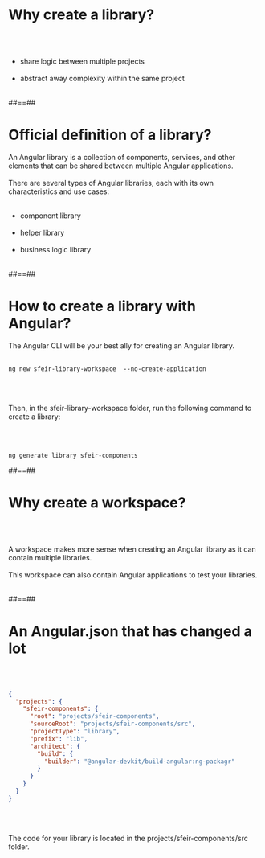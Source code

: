 # Why create a library?

<br/><br/>

- share logic between multiple projects <br/><br/>
- abstract away complexity within the same project <br/><br/>

##==##

# Official definition of a library?

An Angular library is a collection of components, services, and other elements that can be shared between multiple Angular applications. <br/><br/> 
There are several types of Angular libraries, each with its own characteristics and use cases:
<br/><br/>

- component library <br/><br/>
- helper library <br/><br/>
- business logic library <br/><br/>

##==##

<!-- .slide: class="with-code inconsolata" -->
# How to create a library with Angular?

The Angular CLI will be your best ally for creating an Angular library. <br/><br/>

```shell
ng new sfeir-library-workspace  --no-create-application
```
<!-- .element: class="big-code" -->

<br/><br/>

Then, in the sfeir-library-workspace folder, run the following command to create a library:

<br/><br/>

```shell
ng generate library sfeir-components
```
<!-- .element: class="big-code" -->

##==##

# Why create a workspace?

<br/><br/>

A workspace makes more sense when creating an Angular library as it can contain multiple libraries. <br/><br/>
This workspace can also contain Angular applications to test your libraries. <br/><br/>


##==##

<!-- slide: class="with-code inconsolata" -->
# An Angular.json that has changed a lot

<br/><br/>

```json
{
  "projects": {
    "sfeir-components": {
      "root": "projects/sfeir-components",
      "sourceRoot": "projects/sfeir-components/src",
      "projectType": "library",
      "prefix": "lib",
      "architect": {
        "build": {
          "builder": "@angular-devkit/build-angular:ng-packagr"
        }
      }
    }
  }
}
```
<!-- .element: class="big-code" -->

<br/><br/>

The code for your library is located in the projects/sfeir-components/src folder. <br/><br/>
